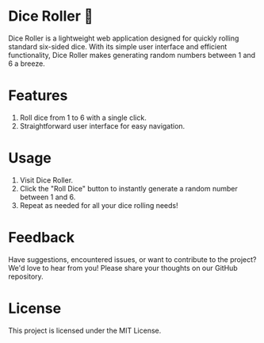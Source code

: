 
# Dice Roller 🎲


Dice Roller is a lightweight web application designed for quickly rolling standard six-sided dice. With its simple user interface and efficient functionality, Dice Roller makes generating random numbers between 1 and 6 a breeze.

# Features
1. Roll dice from 1 to 6 with a single click.
2. Straightforward user interface for easy navigation.
   
# Usage
1. Visit Dice Roller.
2. Click the "Roll Dice" button to instantly generate a random number between 1 and 6.
3. Repeat as needed for all your dice rolling needs!

# Feedback
Have suggestions, encountered issues, or want to contribute to the project? We'd love to hear from you! Please share your thoughts on our GitHub repository.

# License
This project is licensed under the MIT License.
